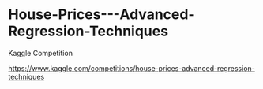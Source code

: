# House-Prices---Advanced-Regression-Techniques
Kaggle Competition

https://www.kaggle.com/competitions/house-prices-advanced-regression-techniques
